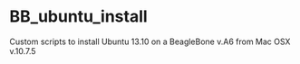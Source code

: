 BB_ubuntu_install
=================

Custom scripts to install Ubuntu 13.10 on a BeagleBone v.A6 from Mac OSX v.10.7.5

